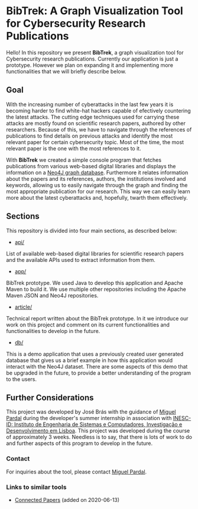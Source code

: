 # BibTrek: A Graph Visualization Tool for Cybersecurity Research Publications

Hello! In this repository we present **BibTrek**, a graph visualization tool for
Cybersecurity research publications. Currently our application is just a prototype. However we plan on expanding it and implementing more functionalities that we will briefly describe below.

## Goal
With the increasing number of cyberattacks in the last few years it is becoming harder to find white-hat hackers capable of efectively countering the latest attacks. The cutting edge techniques used for carrying these attacks are mostly found on scientific research papers, authored by other researchers. Because of this, we have to navigate through the references of publications to find details on previous attacks and identify the most relevant paper for certain cybersecurity topic. Most of the time, the most relevant paper is the one with the most references to it.

With **BibTrek** we created a simple console program that fetches publications from various web-based digital libraries and displays the information on a [Neo4J graph database](https://neo4j.com/). Furthermore it relates information about the papers and its references, authors, the institutions involved and keywords, allowing us to easily navigate through the graph and finding the most appropriate publication for our research. This way we can easily learn more about the latest cyberattacks and, hopefully, twarth them effectively.

## Sections

This repository is divided into four main sections, as described below:

- [api/](https://github.com/inesc-id/BibTrek/tree/master/api)

List of available web-based digital libraries for scientific research papers and the available APIs used to extract information from them.

- [app/](https://github.com/inesc-id/BibTrek/tree/master/app)

BibTrek prototype. We used Java to develop this application and Apache Maven to build it. We use multiple other repositories including the Apache Maven JSON and Neo4J repositories.

- [article/](https://github.com/inesc-id/BibTrek/tree/master/article)

Technical report written about the BibTrek prototype. In it we introduce our work on this project and comment on its current functionalities and functionalities to develop in the future.

- [db/](https://github.com/inesc-id/BibTrek/tree/master/db)

This is a demo application that uses a previously created user generated database that gives us a brief example in how this application would interact with the Neo4J dataset. There are some aspects of this demo that be upgraded in the future, to provide a better understanding of the program to the users.

## Further Considerations

This project was developed by José Brás with the guidance of [Miguel Pardal](http://web.tecnico.ulisboa.pt/miguel.pardal/) during the developer's summer internship in association with [INESC-ID: Instituto de Engenharia de Sistemas e Computadores, Investigação e Desenvolvimento em Lisboa](https://www.inesc-id.pt/). This project was developed during the course of approximately 3 weeks. Needless is to say, that there is lots of work to do and further aspects of this program to develop in the future.

### Contact

For inquiries about the tool, please contact [Miguel Pardal](http://web.tecnico.ulisboa.pt/miguel.pardal/).

### Links to similar tools

- [Connected Papers](https://www.connectedpapers.com/) (added on 2020-06-13)
